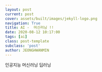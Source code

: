 ```yaml
---
layout: post
current: post
cover: assets/built/images/jekyll-logo.png
navigation: True
title: AI -  머신러닝 !!
date: 2020-08-12 10:17:00
tags: [ai]
class: post-template
subclass: 'post'
author: JEONGHWANMIN
---
```


인공지능 머신러닝 딥러닝